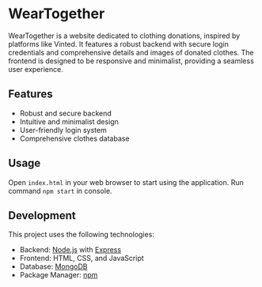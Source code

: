 # WearTogether

WearTogether is a website dedicated to clothing donations, inspired by platforms like Vinted. It features a robust backend with secure login credentials and comprehensive details and images of donated clothes. The frontend is designed to be responsive and minimalist, providing a seamless user experience.

## Features

- Robust and secure backend
- Intuitive and minimalist design
- User-friendly login system
- Comprehensive clothes database

## Usage

Open `index.html` in your web browser to start using the application.
Run command `npm start` in console.

## Development

This project uses the following technologies:

- Backend: [Node.js](https://nodejs.org/) with [Express](https://expressjs.com/)
- Frontend: HTML, CSS, and JavaScript
- Database: [MongoDB](https://www.mongodb.com/)
- Package Manager: [npm](https://www.npmjs.com/)

